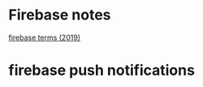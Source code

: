 # Firebase notes
[firebase terms (2019)](https://firebase.google.com/terms/?hl=en&authuser=0)   

# firebase push notifications   
